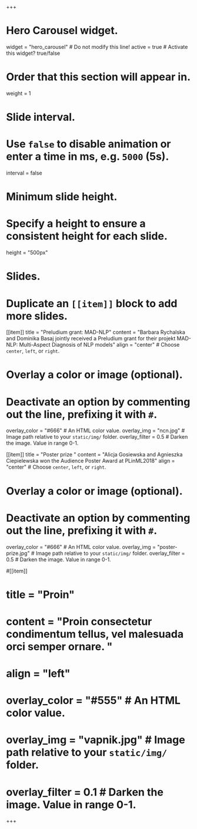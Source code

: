 +++
# Hero Carousel widget.
widget = "hero_carousel"  # Do not modify this line!
active = true  # Activate this widget? true/false

# Order that this section will appear in.
weight = 1

# Slide interval.
# Use `false` to disable animation or enter a time in ms, e.g. `5000` (5s).
interval = false

# Minimum slide height.
# Specify a height to ensure a consistent height for each slide.
height = "500px"

# Slides.
# Duplicate an `[[item]]` block to add more slides.
[[item]]
  title = "Preludium grant: MAD-NLP"
  content = "Barbara Rychalska and Dominika Basaj jointly received a Preludium grant for their projekt MAD-NLP: Multi-Aspect Diagnosis of NLP models"
  align = "center"  # Choose `center`, `left`, or `right`.

  # Overlay a color or image (optional).
  #   Deactivate an option by commenting out the line, prefixing it with `#`.
  overlay_color = "#666"  # An HTML color value.
  overlay_img = "ncn.jpg"  # Image path relative to your `static/img/` folder.
  overlay_filter = 0.5  # Darken the image. Value in range 0-1.

[[item]]
  title = "Poster prize "
  content = "Alicja Gosiewska and Agnieszka Ciepielewska won the Audience Poster Award at PLinML2018"
  align = "center"  # Choose `center`, `left`, or `right`.

  # Overlay a color or image (optional).
  #   Deactivate an option by commenting out the line, prefixing it with `#`.
  overlay_color = "#666"  # An HTML color value.
  overlay_img = "poster-prize.jpg"  # Image path relative to your `static/img/` folder.
  overlay_filter = 0.5  # Darken the image. Value in range 0-1.
  
#[[item]]
#  title = "Proin"
#  content = "Proin consectetur condimentum tellus, vel malesuada orci semper ornare. "
#  align = "left"
#
#  overlay_color = "#555"  # An HTML color value.
#  overlay_img = "vapnik.jpg"  # Image path relative to your `static/img/` folder.
#  overlay_filter = 0.1 # Darken the image. Value in range 0-1.

+++
